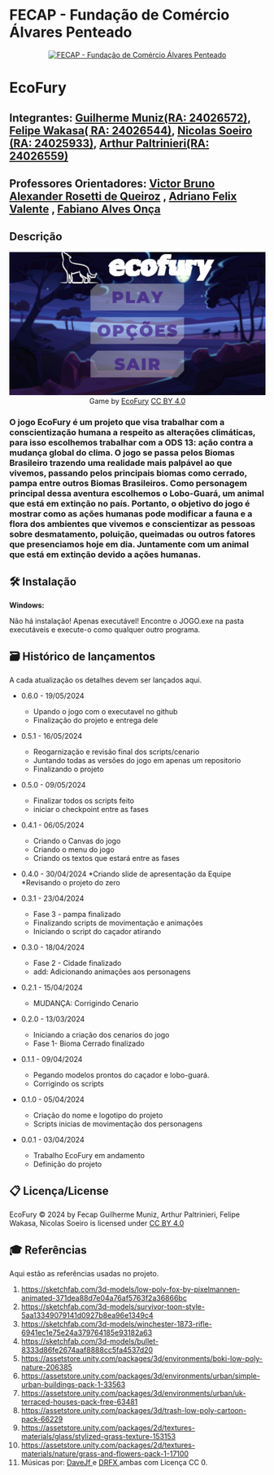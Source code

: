 # FECAP - Fundação de Comércio Álvares Penteado

<p align="center">
<a href= "https://www.fecap.br/"><img src="https://encrypted-tbn0.gstatic.com/images?q=tbn:ANd9GcRhZPrRa89Kma0ZZogxm0pi-tCn_TLKeHGVxywp-LXAFGR3B1DPouAJYHgKZGV0XTEf4AE&usqp=CAU" alt="FECAP - Fundação de Comércio Álvares Penteado" border="0"></a>
</p>

# EcoFury


## Integrantes: <a href="https://www.linkedin.com/in/guimuniiz/">Guilherme Muniz(RA: 24026572)</a>, <a href="https://github.com/Felipewk7">Felipe Wakasa( RA: 24026544)</a>, <a href="https://github.com/nicolass1906">Nicolas Soeiro (RA: 24025933)</a>, <a href="https://github.com/arthur-paltrinieri">Arthur Paltrinieri(RA: 24026559)</a>

## Professores Orientadores: <a href="https://www.linkedin.com/in/victorbarq">Victor Bruno Alexander Rosetti de Queiroz</a> , <a href="https://www.linkedin.com/in/adriano-valente-534576135/"> Adriano Felix Valente</a> , <a href="https://www.linkedin.com/in/fabiano-on%C3%A7a-3214a12/"> Fabiano Alves Onça</a>

## Descrição

<p align="center">
<img src="https://github.com/2024-1-MCC1/Projeto15/blob/main/Imagens/TelaInicialEcoFury.png" alt="EcoFury" border="0">
  Game by <a href="https://github.com/2024-1-MCC1/Projeto15">EcoFury</a> <a rel="license" href="https://creativecommons.org/licenses/by/4.0/?ref=chooser-v1">CC BY 4.0</a>
</p>

<h3>O jogo EcoFury é um projeto que visa trabalhar com a conscientização humana a respeito as alterações climáticas, para isso escolhemos trabalhar com a ODS 13: ação contra a mudança global do clima. O jogo se passa pelos Biomas Brasileiro trazendo uma realidade mais palpável ao que vivemos, passando pelos principais biomas como cerrado, pampa entre outros Biomas Brasileiros. Como personagem principal dessa aventura escolhemos o Lobo-Guará, um animal que está em extinção no país. Portanto, o objetivo do jogo é mostrar como as ações humanas pode modificar a fauna e a flora dos ambientes que vivemos e conscientizar as pessoas sobre desmatamento, poluição, queimadas ou outros fatores que presenciamos hoje em dia. Juntamente com um animal que está em extinção devido a ações humanas.</h3>




## 🛠 Instalação


<b>Windows:</b>

Não há instalação! Apenas executável!
Encontre o JOGO.exe na pasta executáveis e execute-o como qualquer outro programa.



## 🗃 Histórico de lançamentos

A cada atualização os detalhes devem ser lançados aqui.

* 0.6.0 - 19/05/2024
    * Upando o jogo com o executavel no github
    * Finalização do projeto e entrega dele

* 0.5.1 - 16/05/2024
    * Reogarnização e revisão final dos scripts/cenario
    * Juntando todas as versões do jogo em apenas um repositorio 
    * Finalizando o projeto

* 0.5.0 - 09/05/2024
    * Finalizar todos os scripts feito
    * iniciar o checkpoint entre as fases

* 0.4.1 - 06/05/2024
    * Criando o Canvas do jogo
    * Criando o menu do jogo
    * Criando os textos que estará entre as fases

* 0.4.0 - 30/04/2024
    *Criando slide de apresentação da Equipe
    *Revisando o projeto do zero
* 0.3.1 - 23/04/2024
    * Fase 3 - pampa finalizado
    * Finalizando scripts de movimentação e animações
    * Iniciando o script do caçador atirando

* 0.3.0 - 18/04/2024
    * Fase 2 - Cidade finalizado
    * add: Adicionando animações aos personagens

* 0.2.1 - 15/04/2024
    * MUDANÇA: Corrigindo Cenario
     
* 0.2.0 - 13/03/2024
    * Iniciando a criação dos cenarios do jogo
    * Fase 1- Bioma Cerrado finalizado
* 0.1.1 - 09/04/2024
    * Pegando modelos prontos do caçador e lobo-guará.
    * Corrigindo os scripts
* 0.1.0 - 05/04/2024
    * Criação do nome e logotipo do projeto
    * Scripts inicias de movimentação dos personagens
* 0.0.1 - 03/04/2024
    * Trabalho EcoFury em andamento
    * Definição do projeto
## 📋 Licença/License

<p>EcoFury © 2024 by Fecap Guilherme Muniz, Arthur Paltrinieri, Felipe Wakasa, Nicolas Soeiro is licensed under <a rel="license" href="https://creativecommons.org/licenses/by/4.0/?ref=chooser-v1"> CC BY 4.0</a></p>

## 🎓 Referências

Aqui estão as referências usadas no projeto.

1. <https://sketchfab.com/3d-models/low-poly-fox-by-pixelmannen-animated-371dea88d7e04a76af5763f2a36866bc>
2. <https://sketchfab.com/3d-models/survivor-toon-style-5aa13349079141d0927b8ea96e1349c4>
3. <https://sketchfab.com/3d-models/winchester-1873-rifle-6941ec1e75e24a379764185e93182a63>
4. <https://sketchfab.com/3d-models/bullet-8333d86fe2674aaf8888cc5fa4537d20>
5. <https://assetstore.unity.com/packages/3d/environments/boki-low-poly-nature-206385>
6. <https://assetstore.unity.com/packages/3d/environments/urban/simple-urban-buildings-pack-1-33563>
7. <https://assetstore.unity.com/packages/3d/environments/urban/uk-terraced-houses-pack-free-63481>
8. <https://assetstore.unity.com/packages/3d/trash-low-poly-cartoon-pack-66229>
9. <https://assetstore.unity.com/packages/2d/textures-materials/glass/stylized-grass-texture-153153>
10. <https://assetstore.unity.com/packages/2d/textures-materials/nature/grass-and-flowers-pack-1-17100>
11. Músicas por: <a href="https://freesound.org/people/DaveJf/sounds/616544/"> DaveJf </a> e <a href="https://freesound.org/people/DRFX/sounds/338986/"> DRFX </a> ambas com Licença CC 0.
